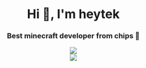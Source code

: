 <h1 align="center">Hi 👋, I'm heytek</h1>
<h3 align="center">Best minecraft developer from chips 🍟</h3>

<div align='center'>
  <img src="https://lanyard.cnrad.dev/api/303560706211708929?bg=1f1f1f&borderRadius=10px&animated=false" />  
</div>

<div align='center'>
  <img src="https://readme-typing-svg.herokuapp.com?color=F7F7F7&center=true&lines=If+you+have+any+questions+DM+me!" />  
</div>
